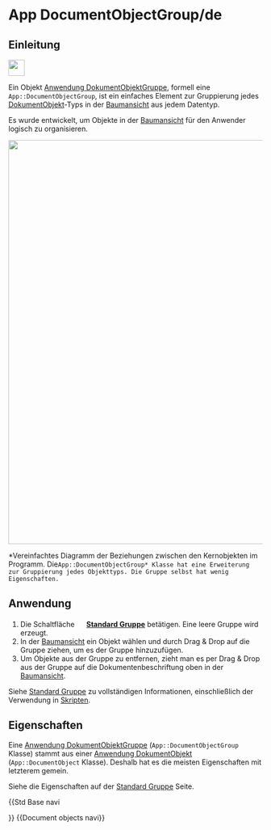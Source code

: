 # App DocumentObjectGroup/de


## Einleitung

<img alt="" src=images/Folder.svg  style="width:32px;">

Ein Objekt [Anwendung DokumentObjektGruppe](App_DocumentObjectGroup.md), formell eine `App::DocumentObjectGroup`, ist ein einfaches Element zur Gruppierung jedes [DokumentObjekt](App_DocumentObject/de.md)-Typs in der [Baumansicht](tree_view/de.md) aus jedem Datentyp.

Es wurde entwickelt, um Objekte in der [Baumansicht](tree_view/de.md) für den Anwender logisch zu organisieren.

<img alt="" src=images/FreeCAD_core_objects.svg  style="width:800px;">


*Vereinfachtes Diagramm der Beziehungen zwischen den Kernobjekten im Programm. Die`App::DocumentObjectGroup* Klasse hat eine Erweiterung zur Gruppierung jedes Objekttyps. Die Gruppe selbst hat wenig Eigenschaften.`

## Anwendung

1.  Die Schaltfläche **<img src=images/Std_Group.svg style="width:16px"> [Standard Gruppe](Std_Group/de.md)** betätigen. Eine leere Gruppe wird erzeugt.
2.  In der [Baumansicht](tree_view/de.md) ein Objekt wählen und durch Drag & Drop auf die Gruppe ziehen, um es der Gruppe hinzuzufügen.
3.  Um Objekte aus der Gruppe zu entfernen, zieht man es per Drag & Drop aus der Gruppe auf die Dokumentenbeschriftung oben in der [Baumansicht](tree_view/de.md).

Siehe [Standard Gruppe](Std_Group/de.md) zu vollständigen Informationen, einschließlich der Verwendung in [Skripten](Std_Group/de#Skripten.md).

## Eigenschaften

Eine [Anwendung DokumentObjektGruppe](App_DocumentObjectGroup/de.md) (`App::DocumentObjectGroup` Klasse) stammt aus einer [Anwendung DokumentObjekt](App_DocumentObject/de.md) (`App::DocumentObject` Klasse). Deshalb hat es die meisten Eigenschaften mit letzterem gemein.

Siehe die Eigenschaften auf der [Standard Gruppe](Std_Group/de.md) Seite.


{{Std Base navi

}} {{Document objects navi}} 
